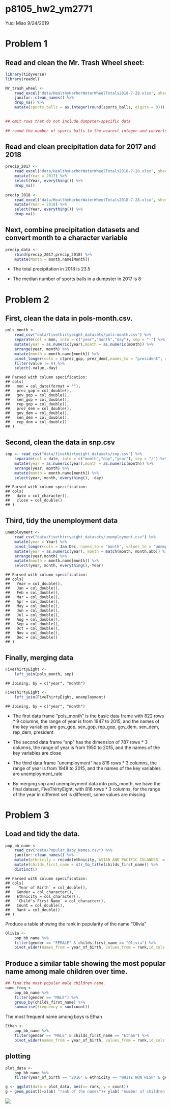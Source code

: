 p8105\_hw2\_ym2771
================
Yuqi Miao
9/24/2019

# Problem 1

## Read and clean the Mr. Trash Wheel sheet:

``` r
library(tidyverse)
library(readxl)
```

``` r
Mr_trash_wheel <- 
    read_excel('data/HealthyHarborWaterWheelTotals2018-7-28.xlsx', sheet = 1, range = "A2:N338") %>% 
    janitor::clean_names() %>%
    drop_na() %>% 
    mutate(sports_balls = as.integer(round(sports_balls, digits = 0)))

    
## omit rows that do not include dumpster-specific data     
  
## round the number of sports balls to the nearest integer and converts the result to an integer variable?    
```

## Read and clean precipitation data for 2017 and 2018

``` r
precip_2017 <- 
    read_excel("data/HealthyHarborWaterWheelTotals2018-7-28.xlsx", sheet = 4, range = "A2:B14") %>% 
    mutate(Year = 2017) %>% 
    select(Year, everything()) %>% 
    drop_na()
    
precip_2018 <- 
    read_excel("data/HealthyHarborWaterWheelTotals2018-7-28.xlsx", sheet = 3, range = "A2:B14") %>% 
    mutate(Year = 2018) %>% 
    select(Year, everything()) %>% 
    drop_na()
```

## Next, combine precipitation datasets and convert month to a character variable

``` r
precip_data <- 
    rbind(precip_2017,precip_2018) %>% 
    mutate(Month = month.name[Month])
```

  - The total precipitation in 2018 is 23.5

  - The median number of sports balls in a dumpster in 2017 is 8

# Problem 2

## First, clean the data in pols-month.csv.

``` r
pols_month <- 
    read_csv("data/fivethirtyeight_datasets/pols-month.csv") %>% 
    separate(col = mon, into = c("year","month","day"), sep = "-") %>%
    mutate(year = as.numeric(year),month = as.numeric(month)) %>% 
    arrange(year, month) %>% 
    mutate(month = month.name[month]) %>%
    pivot_longer(cols = c(prez_gop, prez_dem),names_to = "president", names_prefix = "prez_",values_to = "value") %>% 
    filter(value != 0) %>% 
    select(-value,-day)
```

    ## Parsed with column specification:
    ## cols(
    ##   mon = col_date(format = ""),
    ##   prez_gop = col_double(),
    ##   gov_gop = col_double(),
    ##   sen_gop = col_double(),
    ##   rep_gop = col_double(),
    ##   prez_dem = col_double(),
    ##   gov_dem = col_double(),
    ##   sen_dem = col_double(),
    ##   rep_dem = col_double()
    ## )

## Second, clean the data in snp.csv

``` r
snp <- read_csv("data/fivethirtyeight_datasets/snp.csv") %>%
    separate(col = date, into = c("month","day","year"), sep = "/") %>%
    mutate(year = as.numeric(year),month = as.numeric(month)) %>% 
    arrange(year, month) %>% 
    mutate(month = month.name[month]) %>%
    select(year, month, everything(), -day)
```

    ## Parsed with column specification:
    ## cols(
    ##   date = col_character(),
    ##   close = col_double()
    ## )

## Third, tidy the unemployment data

``` r
unemployment <- 
    read_csv("data/fivethirtyeight_datasets/unemployment.csv") %>%
    mutate(year = Year) %>%
    pivot_longer(cols = Jan:Dec, names_to = "month", values_to = "unemployment_rate") %>%
    mutate(year = as.numeric(year), month = match(month, month.abb)) %>% 
    arrange(year,month) %>% 
    mutate(month = month.name[month]) %>%
    select(year, month, everything(),-Year)
```

    ## Parsed with column specification:
    ## cols(
    ##   Year = col_double(),
    ##   Jan = col_double(),
    ##   Feb = col_double(),
    ##   Mar = col_double(),
    ##   Apr = col_double(),
    ##   May = col_double(),
    ##   Jun = col_double(),
    ##   Jul = col_double(),
    ##   Aug = col_double(),
    ##   Sep = col_double(),
    ##   Oct = col_double(),
    ##   Nov = col_double(),
    ##   Dec = col_double()
    ## )

## Finally, merging data

``` r
FiveThirtyEight <- 
    left_join(pols_month, snp)
```

    ## Joining, by = c("year", "month")

``` r
FiveThirtyEight <- 
    left_join(FiveThirtyEight, unemployment) 
```

    ## Joining, by = c("year", "month")

  - The first data frame “pols\_month” is the basic data frame with 822
    rows \* 9 columns, the range of year is from 1947 to 2015, and the
    names of the key variables are gov\_gop, sen\_gop, rep\_gop,
    gov\_dem, sen\_dem, rep\_dem, president

  - The second data frame “snp” has the dimension of 787 rows \* 3
    columns, the range of year is from 1950 to 2015, and the names of
    the key variables are close

  - The third data frame “unemployment” has 816 rows \* 3 columns, the
    range of year is from 1948 to 2015, and the names of the key
    variables are unemployment\_rate

  - By merging snp and unemployment data into pols\_month, we have the
    final dataset, FiveThirtyEight, with 816 rows \* 3 columns, for the
    range of the year in different set is different, some values are
    missing.

# Problem 3

## Load and tidy the data.

``` r
pop_bb_name <- 
    read_csv("data/Popular_Baby_Names.csv") %>% 
    janitor::clean_names() %>% 
    mutate(ethnicity = recode(ethnicity,`ASIAN AND PACIFIC ISLANDER` = "ASIAN AND PACI", `BLACK NON HISPANIC` = "BLACK NON HISP", `WHITE NON HISPANIC` = "WHITE NON HISP")) %>%
    mutate(childs_first_name = str_to_title(childs_first_name)) %>% 
    distinct()
```

    ## Parsed with column specification:
    ## cols(
    ##   `Year of Birth` = col_double(),
    ##   Gender = col_character(),
    ##   Ethnicity = col_character(),
    ##   `Child's First Name` = col_character(),
    ##   Count = col_double(),
    ##   Rank = col_double()
    ## )

Produce a table showing the rank in popularity of the name “Olivia”

``` r
Olivia <-
    pop_bb_name %>% 
    filter(gender == "FEMALE" & childs_first_name == "Olivia") %>%
    pivot_wider(names_from = year_of_birth, values_from = rank,id_cols = ethnicity)
```

## Produce a similar table showing the most popular name among male children over time.

``` r
## find the most popular male children name.
name_freq <- 
    pop_bb_name %>% 
    filter(gender == "MALE") %>% 
    group_by(childs_first_name) %>% 
    summarise(frequency = sum(count))
```

The most frequent name among boys is Ethan

``` r
Ethan <- 
    pop_bb_name %>% 
    filter(gender == "MALE" & childs_first_name == "Ethan") %>%
    pivot_wider(names_from = year_of_birth, values_from = rank,id_cols = ethnicity)
```

## plotting

``` r
plot_data <- 
    pop_bb_name %>% 
    filter(year_of_birth == "2016" & ethnicity == "WHITE NON HISP" & gender == "FEMALE")

g <- ggplot(data = plot_data, aes(x= rank, y = count))
g + geom_point()+xlab( "rank of the names")+ ylab( "number of children with a name")
```

![](p8105_hw2_ym2771_files/figure-gfm/unnamed-chunk-13-1.png)<!-- -->
